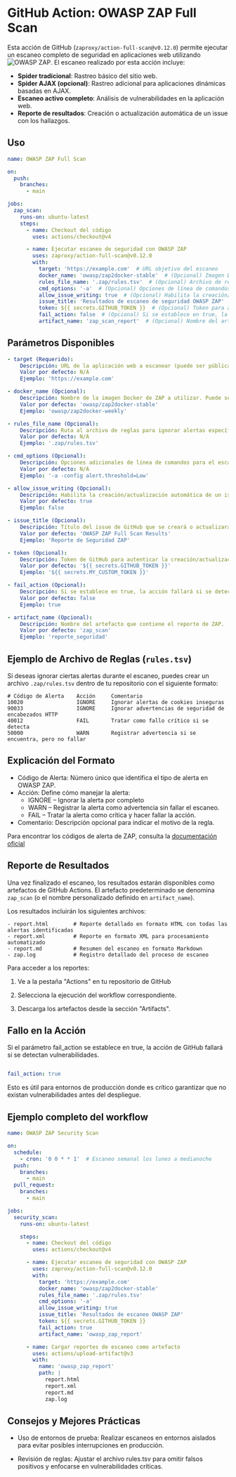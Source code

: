 # GitHub Action: OWASP ZAP Full Scan

Esta acción de GitHub (`zaproxy/action-full-scan@v0.12.0`) permite ejecutar un escaneo completo de seguridad en aplicaciones web utilizando ![OWASP ZAP](https://www.zaproxy.org/). El escaneo realizado por esta acción incluye:

- **Spider tradicional**: Rastreo básico del sitio web.
- **Spider AJAX (opcional)**: Rastreo adicional para aplicaciones dinámicas basadas en AJAX.
- **Escaneo activo completo**: Análisis de vulnerabilidades en la aplicación web.
- **Reporte de resultados**: Creación o actualización automática de un issue con los hallazgos.

## Uso

```yaml
name: OWASP ZAP Full Scan

on:
  push:
    branches:
      - main

jobs:
  zap_scan:
    runs-on: ubuntu-latest
    steps:
      - name: Checkout del código
        uses: actions/checkout@v4

      - name: Ejecutar escaneo de seguridad con OWASP ZAP
        uses: zaproxy/action-full-scan@v0.12.0
        with:
          target: 'https://example.com'  # URL objetivo del escaneo
          docker_name: 'owasp/zap2docker-stable'  # (Opcional) Imagen Docker de ZAP
          rules_file_name: '.zap/rules.tsv'  # (Opcional) Archivo de reglas para ignorar alertas
          cmd_options: '-a'  # (Opcional) Opciones de línea de comandos adicionales
          allow_issue_writing: true  # (Opcional) Habilita la creación/actualización de issues
          issue_title: 'Resultados de escaneo de seguridad OWASP ZAP'  # (Opcional) Título del issue
          token: ${{ secrets.GITHUB_TOKEN }}  # (Opcional) Token para autenticar la creación de issues
          fail_action: false  # (Opcional) Si se establece en true, la acción fallará si se detectan alertas
          artifact_name: 'zap_scan_report'  # (Opcional) Nombre del artefacto del reporte
```
## Parámetros Disponibles

```yaml
- target (Requerido): 
    Descripción: URL de la aplicación web a escanear (puede ser pública o accesible localmente).
    Valor por defecto: N/A
    Ejemplo: 'https://example.com'

- docker_name (Opcional): 
    Descripción: Nombre de la imagen Docker de ZAP a utilizar. Puede ser la versión estable o semanal.
    Valor por defecto: 'owasp/zap2docker-stable'
    Ejemplo: 'owasp/zap2docker-weekly'

- rules_file_name (Opcional): 
    Descripción: Ruta al archivo de reglas para ignorar alertas específicas del escaneo. 
    Valor por defecto: N/A
    Ejemplo: '.zap/rules.tsv'

- cmd_options (Opcional): 
    Descripción: Opciones adicionales de línea de comandos para el escaneo completo.
    Valor por defecto: N/A
    Ejemplo: '-a -config alert.threshold=Low'

- allow_issue_writing (Opcional): 
    Descripción: Habilita la creación/actualización automática de un issue con los resultados del escaneo.
    Valor por defecto: true
    Ejemplo: false

- issue_title (Opcional): 
    Descripción: Título del issue de GitHub que se creará o actualizará con los resultados.
    Valor por defecto: 'OWASP ZAP Full Scan Results'
    Ejemplo: 'Reporte de Seguridad ZAP'

- token (Opcional): 
    Descripción: Token de GitHub para autenticar la creación/actualización del issue.
    Valor por defecto: '${{ secrets.GITHUB_TOKEN }}'
    Ejemplo: '${{ secrets.MY_CUSTOM_TOKEN }}'

- fail_action (Opcional): 
    Descripción: Si se establece en true, la acción fallará si se detectan alertas.
    Valor por defecto: false
    Ejemplo: true

- artifact_name (Opcional): 
    Descripción: Nombre del artefacto que contiene el reporte de ZAP.
    Valor por defecto: 'zap_scan'
    Ejemplo: 'reporte_seguridad'

```
## Ejemplo de Archivo de Reglas (`rules.tsv`)

Si deseas ignorar ciertas alertas durante el escaneo, puedes crear un archivo `.zap/rules.tsv` dentro de tu repositorio con el siguiente formato:

```plaintext
# Código de Alerta    Acción     Comentario
10020                 IGNORE     Ignorar alertas de cookies inseguras
90033                 IGNORE     Ignorar advertencias de seguridad de encabezados HTTP
40012                 FAIL       Tratar como fallo crítico si se detecta
50000                 WARN       Registrar advertencia si se encuentra, pero no fallar

```
## Explicación del Formato

- Código de Alerta: Número único que identifica el tipo de alerta en OWASP ZAP.
- Acción: Define cómo manejar la alerta:
    - IGNORE – Ignorar la alerta por completo
    - WARN – Registrar la alerta como advertencia sin fallar el escaneo.
    - FAIL – Tratar la alerta como crítica y hacer fallar la acción.
- Comentario: Descripción opcional para indicar el motivo de la regla.

Para encontrar los códigos de alerta de ZAP, consulta la [documentación oficial](https://github.com/marketplace/actions/zap-full-scan)

## Reporte de Resultados

Una vez finalizado el escaneo, los resultados estarán disponibles como artefactos de GitHub Actions. El artefacto predeterminado se denomina `zap_scan` (o el nombre personalizado definido en `artifact_name`). 

Los resultados incluirán los siguientes archivos:

```plaintext
- report.html        # Reporte detallado en formato HTML con todas las alertas identificadas
- report.xml         # Reporte en formato XML para procesamiento automatizado
- report.md          # Resumen del escaneo en formato Markdown
- zap.log            # Registro detallado del proceso de escaneo
```
Para acceder a los reportes:
 1. Ve a la pestaña "Actions" en tu repositorio de GitHub

 2. Selecciona la ejecución del workflow correspondiente.

 3. Descarga los artefactos desde la sección "Artifacts".

## Fallo en la Acción

Si el parámetro fail_action se establece en true, la acción de GitHub fallará si se detectan vulnerabilidades.

```yaml

fail_action: true

```
Esto es útil para entornos de producción donde es crítico garantizar que no existan vulnerabilidades antes del despliegue.

## Ejemplo completo del workflow

```yaml
name: OWASP ZAP Security Scan

on:
  schedule:
    - cron: '0 0 * * 1'  # Escaneo semanal los lunes a medianoche
  push:
    branches:
      - main
  pull_request:
    branches:
      - main

jobs:
  security_scan:
    runs-on: ubuntu-latest

    steps:
      - name: Checkout del código
        uses: actions/checkout@v4

      - name: Ejecutar escaneo de seguridad con OWASP ZAP
        uses: zaproxy/action-full-scan@v0.12.0
        with:
          target: 'https://example.com'
          docker_name: 'owasp/zap2docker-stable'
          rules_file_name: '.zap/rules.tsv'
          cmd_options: '-a'
          allow_issue_writing: true
          issue_title: 'Resultados de escaneo OWASP ZAP'
          token: ${{ secrets.GITHUB_TOKEN }}
          fail_action: true
          artifact_name: 'owasp_zap_report'

      - name: Cargar reportes de escaneo como artefacto
        uses: actions/upload-artifact@v3
        with:
          name: 'owasp_zap_report'
          path: |
            report.html
            report.xml
            report.md
            zap.log
```

## Consejos y Mejores Prácticas

- Uso de entornos de prueba: Realizar escaneos en entornos aislados para evitar posibles interrupciones en producción.

- Revisión de reglas: Ajustar el archivo rules.tsv para omitir falsos positivos y enfocarse en vulnerabilidades críticas.
